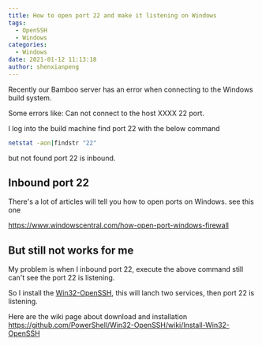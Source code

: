 ```yaml
---
title: How to open port 22 and make it listening on Windows
tags:
  - OpenSSH
  - Windows
categories:
  - Windows
date: 2021-01-12 11:13:18
author: shenxianpeng
---
```


Recently our Bamboo server has an error when connecting to the Windows build system.

Some errors like: Can not connect to the host XXXX 22 port.

I log into the build machine find port 22 with the below command

```bash
netstat -aon|findstr "22"
```

but not found port 22 is inbound.

## Inbound port 22

There's a lot of articles will tell you how to open ports on Windows. see this one

https://www.windowscentral.com/how-open-port-windows-firewall

## But still not works for me

My problem is when I inbound port 22, execute the above command still can't see the port 22 is listening.

So I install the [Win32-OpenSSH](https://github.com/PowerShell/Win32-OpenSSH), this will lanch two services, then port 22 is listening.

Here are the wiki page about download and installation https://github.com/PowerShell/Win32-OpenSSH/wiki/Install-Win32-OpenSSH
